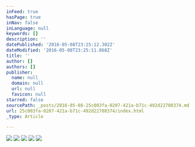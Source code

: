 ```yaml
---
inFeed: true
hasPage: true
inNav: false
inLanguage: null
keywords: []
description: ''
datePublished: '2016-05-08T23:25:12.302Z'
dateModified: '2016-05-08T23:25:11.868Z'
title: ''
author: []
authors: []
publisher:
  name: null
  domain: null
  url: null
  favicon: null
starred: false
sourcePath: _posts/2016-05-08-25c003fa-0207-421a-b71c-492d22708374.md
url: 25c003fa-0207-421a-b71c-492d22708374/index.html
_type: Article

---
```

![](https://the-grid-user-content.s3-us-west-2.amazonaws.com/3818db6c-fbf0-43d8-afee-c0aaaa27c454.jpg)
![](https://the-grid-user-content.s3-us-west-2.amazonaws.com/d61fac2a-ce91-4202-a049-7849b1a9f36f.jpg)
![](https://the-grid-user-content.s3-us-west-2.amazonaws.com/bdc1523c-c324-4aff-801d-ae7b6b6b8148.jpg)
![](https://the-grid-user-content.s3-us-west-2.amazonaws.com/4bf659b7-be2e-4689-9fd4-6c0217181566.jpg)
![](https://the-grid-user-content.s3-us-west-2.amazonaws.com/628fdbd6-99e2-43c3-bdd4-707db15536d0.jpg)